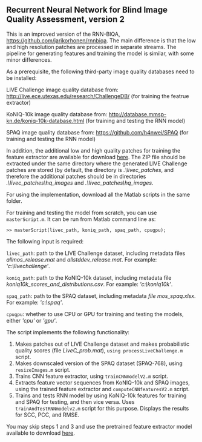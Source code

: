 ## Recurrent Neural Network for Blind Image Quality Assessment, version 2

This is an improved version of the RNN-BIQA, https://github.com/jarikorhonen/rnnbiqa. The main difference is that the low and high resolution patches are processed in separate streams. The pipeline for generating features and training the model is similar, with some minor differences.

As a prerequisite, the following third-party image quality databases need to be installed:

LIVE Challenge image quality database from: http://live.ece.utexas.edu/research/ChallengeDB/ (for training the featrue extractor)

KoNIQ-10k image quality database from: http://database.mmsp-kn.de/koniq-10k-database.html (for training and testing the RNN model)

SPAQ image quality database from: https://github.com/h4nwei/SPAQ (for training and testing the RNN model)

In addition, the additional low and high quality patches for training the feature extractor are available for download [here](https://mega.nz/file/vVYwgKAI#9PXT-KmnWTlRbUvdd4cgTTjoEo6fmGIUJvvZhrAE2Tc). The ZIP file should be extracted under the same directory where the generated LIVE Challenge patches are stored (by default, the directory is _.\\livec_patches_, and therefore the additional patches should be in directories _.\\livec_patches\\hq_images_ and _.\\livec_patches\\hq_images_.

For using the implementation, download all the Matlab scripts in the same folder.

For training and testing the model from scratch, you can use `masterScript.m`. It can be run from 
Matlab command line as:

```
>> masterScript(livec_path, koniq_path, spaq_path, cpugpu);
```

The following input is required:

`livec_path`: path to the LIVE Challenge dataset, including metadata files _allmos_release.mat_ and 
_allstddev_release.mat_. For example: _'c:\\livechallenge'_.

`koniq_path`: path to the KoNIQ-10k dataset, including metadata file 
_koniq10k_scores_and_distributions.csv_. For example: _'c:\\koniq10k'_.

`spaq_path`: path to the SPAQ dataset, including metadata _file mos_spaq.xlsx_. For example: 
_'c:\\spaq'_.

`cpugpu`: whether to use CPU or GPU for training and testing the models, either _'cpu'_ or _'gpu'_.

The script implements the following functionality:

1) Makes patches out of LIVE Challenge dataset and makes probabilistic quality scores (file 
_LiveC_prob.mat_), `using processLiveChallenge.m` script.
2) Makes downscaled version of the SPAQ dataset (SPAQ-768), using `resizeImages.m` script.
3) Trains CNN feature extractor, using `trainCNNmodelV2.m` script.
4) Extracts feature vector sequences from KoNIQ-10k and SPAQ images, using the trained
feature extractor and `computeCNNfeaturesV2.m` script.
5) Trains and tests RNN model by using KoNIQ-10k features for training and SPAQ for testing,
and then vice versa. Uses `trainAndTestRNNmodelv2.m` script for this purpose. Displays the results
for SCC, PCC, and RMSE.

You may skip steps 1 and 3 and use the pretrained feature extractor model available to download [here](https://mega.nz/file/qA4GzQ4S#SUC2zdpNnCNvEhYHsV6lewJLslTnrULmEGKm0Iz2VZk). 
